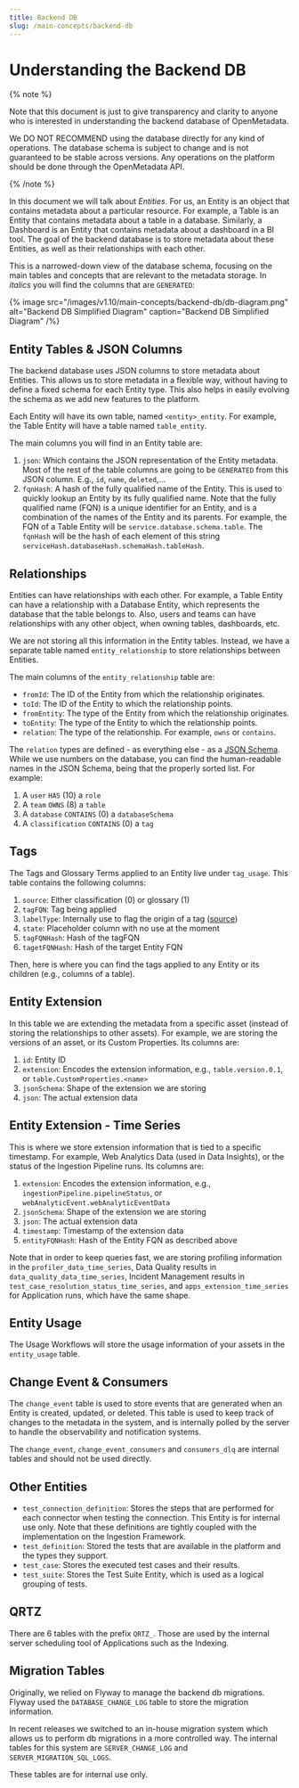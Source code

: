 ```yaml
---
title: Backend DB 
slug: /main-concepts/backend-db
---
```


# Understanding the Backend DB

{% note %}

Note that this document is just to give transparency and clarity to anyone who is interested in understanding the backend database of OpenMetadata.

We DO NOT RECOMMEND using the database directly for any kind of operations. The database schema is subject to change and is not guaranteed to be stable across versions.
Any operations on the platform should be done through the OpenMetadata API.

{% /note %}

In this document we will talk about *Entities*. For us, an Entity is an object that contains metadata about a particular resource. 
For example, a Table is an Entity that contains metadata about a table in a database. Similarly, a Dashboard is an Entity that contains metadata about a dashboard in a BI tool.
The goal of the backend database is to store metadata about these Entities, as well as their relationships with each other.

This is a narrowed-down view of the database schema, focusing on the main tables and concepts that are relevant to the metadata storage. In *italics*
you will find the columns that are `GENERATED`:

{% image
src="/images/v1.10/main-concepts/backend-db/db-diagram.png"
alt="Backend DB Simplified Diagram"
caption="Backend DB Simplified Diagram"
/%}

## Entity Tables & JSON Columns

The backend database uses JSON columns to store metadata about Entities. This allows us to store metadata in a flexible way, without having to define a fixed schema for each Entity type.
This also helps in easily evolving the schema as we add new features to the platform.

Each Entity will have its own table, named `<entity>_entity`. For example, the Table Entity will have a table named `table_entity`.

The main columns you will find in an Entity table are:
1. `json`: Which contains the JSON representation of the Entity metadata. Most of the rest of the table columns are going to
  be `GENERATED` from this JSON column. E.g., `id`, `name`, `deleted`,...
2. `fqnHash`: A hash of the fully qualified name of the Entity. This is used to quickly lookup an Entity by its fully qualified name.
  Note that the fully qualified name (FQN) is a unique identifier for an Entity, and is a combination of the names of the
  Entity and its parents. For example, the FQN of a Table Entity will be `service.database.schema.table`.
  The `fqnHash` will be the hash of each element of this string `serviceHash.databaseHash.schemaHash.tableHash`.

## Relationships

Entities can have relationships with each other. For example, a Table Entity can have a relationship with a Database Entity, which represents the database that the table belongs to.
Also, users and teams can have relationships with any other object, when owning tables, dashboards, etc.

We are not storing all this information in the Entity tables. Instead, we have a separate table named `entity_relationship` to store relationships between Entities.

The main columns of the `entity_relationship` table are:
- `fromId`: The ID of the Entity from which the relationship originates.
- `toId`: The ID of the Entity to which the relationship points.
- `fromEntity`: The type of the Entity from which the relationship originates.
- `toEntity`: The type of the Entity to which the relationship points.
- `relation`: The type of the relationship. For example, `owns` or `contains`.

The `relation` types are defined - as everything else - as a [JSON Schema](https://github.com/open-metadata/OpenMetadata/blob/main/openmetadata-spec/src/main/resources/json/schema/type/entityRelationship.json#L15).
While we use numbers on the database, you can find the human-readable names in the JSON Schema, being that the properly sorted list. For example:
1. A `user` `HAS` (10) a `role`
2. A `team` `OWNS` (8) a `table`
3. A `database` `CONTAINS` (0) a `databaseSchema`
4. A `classification` `CONTAINS` (0) a `tag`

## Tags

The Tags and Glossary Terms applied to an Entity live under `tag_usage`. This table contains the following columns:
1. `source`: Either classification (0) or glossary (1)
2. `tagFQN`: Tag being applied
3. `labelType`: Internally use to flag the origin of a tag ([source](https://github.com/open-metadata/OpenMetadata/blob/main/openmetadata-spec/src/main/resources/json/schema/type/tagLabel.json#L44))
4. `state`: Placeholder column with no use at the moment
5. `tagFQNHash`: Hash of the tagFQN
6. `tagetFQNHash`: Hash of the target Entity FQN

Then, here is where you can find the tags applied to any Entity or its children (e.g., columns of a table).

## Entity Extension

In this table we are extending the metadata from a specific asset (instead of storing the relationships to other assets). For example,
we are storing the versions of an asset, or its Custom Properties. Its columns are:

1. `id`: Entity ID
2. `extension`: Encodes the extension information, e.g., `table.version.0.1`, or `table.CustomProperties.<name>`
3. `jsonSchema`: Shape of the extension we are storing
4. `json`: The actual extension data

## Entity Extension  - Time Series

This is where we store extension information that is tied to a specific timestamp. For example, Web Analytics Data (used in Data Insights), or the status
of the Ingestion Pipeline runs. Its columns are:

1. `extension`: Encodes the extension information, e.g., `ingestionPipeline.pipelineStatus`, or `webAnalyticEvent.webAnalyticEventData`
2. `jsonSchema`: Shape of the extension we are storing
3. `json`: The actual extension data
4. `timestamp`: Timestamp of the extension data
5. `entityFQNHash`: Hash of the Entity FQN as described above

Note that in order to keep queries fast, we are storing profiling information in the `profiler_data_time_series`, Data Quality
results in `data_quality_data_time_series`, Incident Management results in `test_case_resolution_status_time_series`,
and `apps_extension_time_series` for Application runs, which have the same shape.

## Entity Usage

The Usage Workflows will store the usage information of your assets in the `entity_usage` table.

## Change Event & Consumers

The `change_event` table is used to store events that are generated when an Entity is created, updated, or deleted. This table is used to keep track of changes to the metadata in the system, and
is internally polled by the server to handle the observability and notification systems.

The `change_event`, `change_event_consumers` and `consumers_dlq` are internal tables and should not be used directly.

## Other Entities

- `test_connection_definition`: Stores the steps that are performed for each connector when testing the connection. This Entity is for internal use only. Note that these definitions
  are tightly coupled with the implementation on the Ingestion Framework.
- `test_definition`: Stored the tests that are available in the platform and the types they support.
- `test_case`: Stores the executed test cases and their results.
- `test_suite`: Stores the Test Suite Entity, which is used as a logical grouping of tests.

## QRTZ

There are 6 tables with the prefix `QRTZ_`. Those are used by the internal server scheduling tool of Applications such as the Indexing.

## Migration Tables

Originally, we relied on Flyway to manage the backend db migrations. Flyway used the `DATABASE_CHANGE_LOG` table
to store the migration information.

In recent releases we switched to an in-house migration system which allows us to perform db migrations in a more controlled way.
The internal tables for this system are `SERVER_CHANGE_LOG` and `SERVER_MIGRATION_SQL_LOGS`.

These tables are for internal use only.
